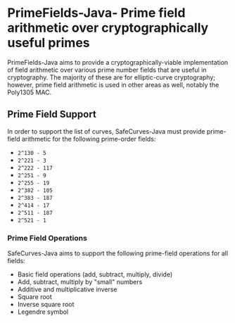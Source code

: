 # PrimeFields-Java- Prime field arithmetic over cryptographically useful primes

PrimeFields-Java aims to provide a cryptographically-viable implementation of
field arithmetic over various prime number fields that are useful in
cryptography.  The majority of these are for elliptic-curve cryptography;
however, prime field arithmetic is used in other areas as well, notably the
Poly1305 MAC.

## Prime Field Support

In order to support the list of curves, SafeCurves-Java must provide prime-field
arithmetic for the following prime-order fields:

* `2^130 - 5`
* `2^221 - 3`
* `2^222 - 117`
* `2^251 - 9`
* `2^255 - 19`
* `2^382 - 105`
* `2^383 - 187`
* `2^414 - 17`
* `2^511 - 187`
* `2^521 - 1`

### Prime Field Operations

SafeCurves-Java aims to support the following prime-field operations for all
fields:

* Basic field operations (add, subtract, multiply, divide)
* Add, subtract, multiply by "small" numbers
* Additive and multiplicative inverse
* Square root
* Inverse square root
* Legendre symbol

